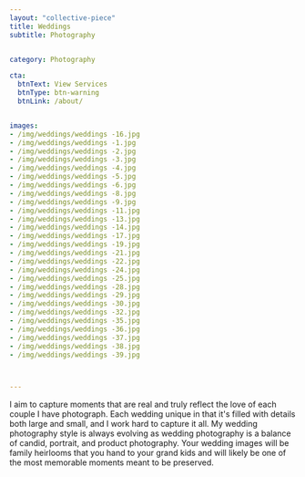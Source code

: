 ```yaml
---
layout: "collective-piece"
title: Weddings
subtitle: Photography


category: Photography

cta:
  btnText: View Services
  btnType: btn-warning
  btnLink: /about/


images:
- /img/weddings/weddings -16.jpg
- /img/weddings/weddings -1.jpg
- /img/weddings/weddings -2.jpg
- /img/weddings/weddings -3.jpg
- /img/weddings/weddings -4.jpg
- /img/weddings/weddings -5.jpg
- /img/weddings/weddings -6.jpg
- /img/weddings/weddings -8.jpg
- /img/weddings/weddings -9.jpg
- /img/weddings/weddings -11.jpg
- /img/weddings/weddings -13.jpg
- /img/weddings/weddings -14.jpg
- /img/weddings/weddings -17.jpg
- /img/weddings/weddings -19.jpg
- /img/weddings/weddings -21.jpg
- /img/weddings/weddings -22.jpg
- /img/weddings/weddings -24.jpg
- /img/weddings/weddings -25.jpg
- /img/weddings/weddings -28.jpg
- /img/weddings/weddings -29.jpg
- /img/weddings/weddings -30.jpg
- /img/weddings/weddings -32.jpg
- /img/weddings/weddings -35.jpg
- /img/weddings/weddings -36.jpg
- /img/weddings/weddings -37.jpg
- /img/weddings/weddings -38.jpg
- /img/weddings/weddings -39.jpg



---
```


I aim to capture moments that are real and truly reflect the love of each couple I have photograph. Each wedding unique in that it's filled with details both large and small, and I work hard to capture it all. My wedding photography style is always evolving as wedding photography is a balance of candid, portrait, and product photography. Your wedding images will be family heirlooms that you hand to your grand kids and will likely be one of the most memorable moments meant to be preserved.
